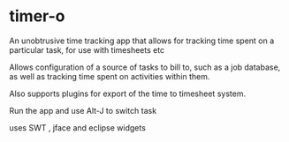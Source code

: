 timer-o
===========

An unobtrusive time tracking app that allows for tracking time spent on a particular task, for use with timesheets etc

Allows configuration of a source of tasks to bill to, such as a job database, as well as tracking time spent on activities within them.

Also supports plugins for export of the time to timesheet system.

Run the app and use Alt-J to switch task

uses SWT , jface and eclipse widgets

